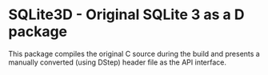 SQLite3D - Original SQLite 3 as a D package
===========================================

This package compiles the original C source during the build and presents a
manually converted (using DStep) header file as the API interface.
